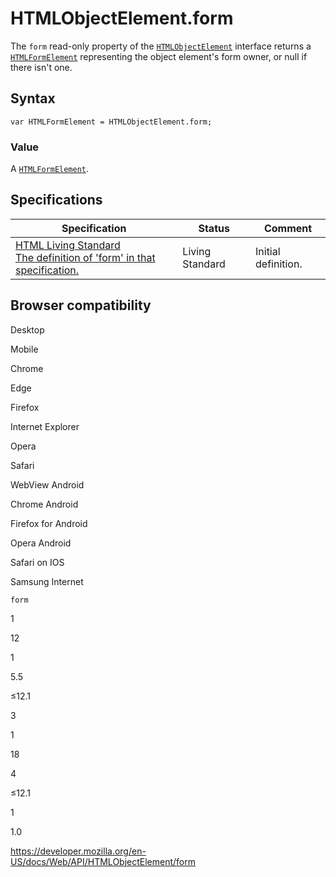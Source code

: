 HTMLObjectElement.form
======================

The `form` read-only property of the [`HTMLObjectElement`](../htmlobjectelement) interface returns a [`HTMLFormElement`](../htmlformelement) representing the object element's form owner, or null if there isn't one.

Syntax
------

    var HTMLFormElement = HTMLObjectElement.form;

### Value

A [`HTMLFormElement`](../htmlformelement).

Specifications
--------------

<table><thead><tr class="header"><th>Specification</th><th>Status</th><th>Comment</th></tr></thead><tbody><tr class="odd"><td><a href="https://html.spec.whatwg.org/multipage/#dom-fae-form">HTML Living Standard<br />
<span class="small">The definition of 'form' in that specification.</span></a></td><td><span class="spec-living">Living Standard</span></td><td>Initial definition.</td></tr></tbody></table>

Browser compatibility
---------------------

Desktop

Mobile

Chrome

Edge

Firefox

Internet Explorer

Opera

Safari

WebView Android

Chrome Android

Firefox for Android

Opera Android

Safari on IOS

Samsung Internet

`form`

1

12

1

5.5

≤12.1

3

1

18

4

≤12.1

1

1.0

<a href="https://developer.mozilla.org/en-US/docs/Web/API/HTMLObjectElement/form" class="_attribution-link">https://developer.mozilla.org/en-US/docs/Web/API/HTMLObjectElement/form</a>
